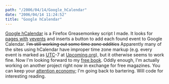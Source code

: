 ```yaml
---
path: "/2006/04/14/Google_hCalendar" 
date: "2006/04/14 11:24:52" 
title: "Google hCalendar" 
---
```

<p><a href="http://randomchaos.com/software/firefox/greasemonkey/googlehcalendar/">Google hCalendar</a> is a Firefox Greasemonkey script I made. It looks for <a href="http://www.randomchaos.com/microformats/base/?key=vevent">pages with</a> <a href="http://microformats.org/wiki/hcalendar">vevents</a> and inserts a button to add each found event to Google Calendar. <strike>I'm still working out some time zone oddities</strike> Apparently many of the sites using hCalendar have improper time zone markup (e.g. every event is marked as <a href="http://www.google.com/search?q=define:utc">UTC</a>-7 at <a href="http://upcoming.org/">Upcoming.org</a>), but it otherwise seems to work fine. Now I'm looking forward to my <a href="http://microformats.org/discuss/mail/microformats-discuss/2006-April/003669.html">free book</a>. Oddly enough, I'm actually working on another project right now in exchange for free magazines. You can keep your <a href="http://en.wikipedia.org/wiki/Attention_economy">attention economy</a>; I'm going back to bartering. Will code for interesting reading.</p>